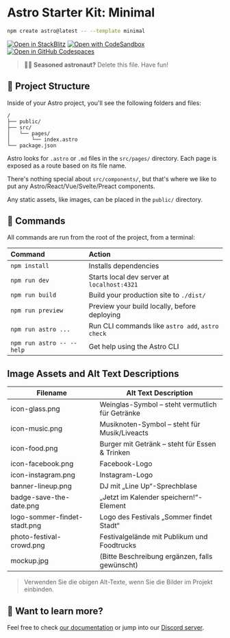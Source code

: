 # Astro Starter Kit: Minimal

```sh
npm create astro@latest -- --template minimal
```

[![Open in StackBlitz](https://developer.stackblitz.com/img/open_in_stackblitz.svg)](https://stackblitz.com/github/withastro/astro/tree/latest/examples/minimal)
[![Open with CodeSandbox](https://assets.codesandbox.io/github/button-edit-lime.svg)](https://codesandbox.io/p/sandbox/github/withastro/astro/tree/latest/examples/minimal)
[![Open in GitHub Codespaces](https://github.com/codespaces/badge.svg)](https://codespaces.new/withastro/astro?devcontainer_path=.devcontainer/minimal/devcontainer.json)

> 🧑‍🚀 **Seasoned astronaut?** Delete this file. Have fun!

## 🚀 Project Structure

Inside of your Astro project, you'll see the following folders and files:

```text
/
├── public/
├── src/
│   └── pages/
│       └── index.astro
└── package.json
```

Astro looks for `.astro` or `.md` files in the `src/pages/` directory. Each page is exposed as a route based on its file name.

There's nothing special about `src/components/`, but that's where we like to put any Astro/React/Vue/Svelte/Preact components.

Any static assets, like images, can be placed in the `public/` directory.

## 🧞 Commands

All commands are run from the root of the project, from a terminal:

| Command                   | Action                                           |
| :------------------------ | :----------------------------------------------- |
| `npm install`             | Installs dependencies                            |
| `npm run dev`             | Starts local dev server at `localhost:4321`      |
| `npm run build`           | Build your production site to `./dist/`          |
| `npm run preview`         | Preview your build locally, before deploying     |
| `npm run astro ...`       | Run CLI commands like `astro add`, `astro check` |
| `npm run astro -- --help` | Get help using the Astro CLI                     |

## Image Assets and Alt Text Descriptions

| Filename                        | Alt Text Description                                      |
|---------------------------------|----------------------------------------------------------|
| icon-glass.png                  | Weinglas-Symbol – steht vermutlich für Getränke           |
| icon-music.png                  | Musiknoten-Symbol – steht für Musik/Liveacts              |
| icon-food.png                   | Burger mit Getränk – steht für Essen & Trinken            |
| icon-facebook.png               | Facebook-Logo                                             |
| icon-instagram.png              | Instagram-Logo                                            |
| banner-lineup.png               | DJ mit „Line Up“-Sprechblase                              |
| badge-save-the-date.png         | „Jetzt im Kalender speichern!“-Element                    |
| logo-sommer-findet-stadt.png    | Logo des Festivals „Sommer findet Stadt“                  |
| photo-festival-crowd.png        | Festivalgelände mit Publikum und Foodtrucks               |
| mockup.jpg                      | (Bitte Beschreibung ergänzen, falls gewünscht)            |

> Verwenden Sie die obigen Alt-Texte, wenn Sie die Bilder im Projekt einbinden.

## 👀 Want to learn more?

Feel free to check [our documentation](https://docs.astro.build) or jump into our [Discord server](https://astro.build/chat).
